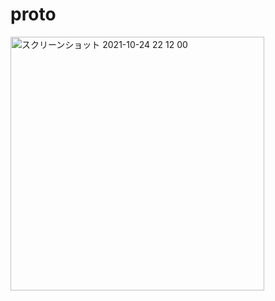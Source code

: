 # proto
<img width="406" alt="スクリーンショット 2021-10-24 22 12 00" src="https://user-images.githubusercontent.com/72332745/138595804-2d24fe10-8eed-418a-ac45-005932d8087d.png">
